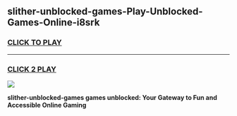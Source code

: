
## slither-unblocked-games-Play-Unblocked-Games-Online-i8srk
<h3>
<a href="https://premium76.site?title=slither-unblocked-games&ref=25A">CLICK TO PLAY</a></h3>
<hr>

<h3>
<a href="https://premium76.site?title=slither-unblocked-games&ref=25A">CLICK 2 PLAY</a>
  
</h3>

<a href="https://premium76.site?title=slither-unblocked-games&ref=25A"><img src="https://clearcache.store/games.png"></a>


**slither-unblocked-games games unblocked: Your Gateway to Fun and Accessible Online Gaming**
